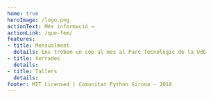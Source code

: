 ```yaml
---
home: true
heroImage: /logo.png
actionText: Més informació →
actionLink: /que-fem/
features:
- title: Mensualment
  details: Ens trobem un cop al mes al Parc Tecnològic de la UdG
- title: Xerrades
  details:
- title: Tallers
  details:
footer: MIT Licensed | Comunitat Python Girona - 2018
---
```

